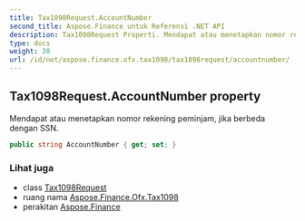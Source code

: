 ```yaml
---
title: Tax1098Request.AccountNumber
second_title: Aspose.Finance untuk Referensi .NET API
description: Tax1098Request Properti. Mendapat atau menetapkan nomor rekening peminjam jika berbeda dengan SSN.
type: docs
weight: 20
url: /id/net/aspose.finance.ofx.tax1098/tax1098request/accountnumber/
---
```

## Tax1098Request.AccountNumber property

Mendapat atau menetapkan nomor rekening peminjam, jika berbeda dengan SSN.

```csharp
public string AccountNumber { get; set; }
```

### Lihat juga

* class [Tax1098Request](../)
* ruang nama [Aspose.Finance.Ofx.Tax1098](../../tax1098request/)
* perakitan [Aspose.Finance](../../../)


